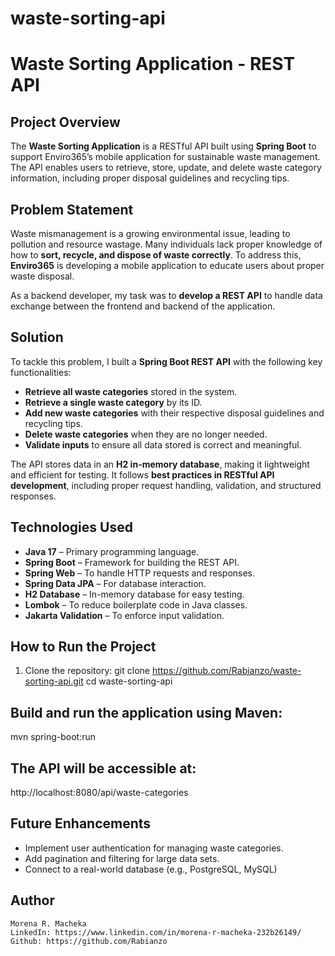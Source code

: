 # waste-sorting-api
# Waste Sorting Application - REST API

## **Project Overview**
The **Waste Sorting Application** is a RESTful API built using **Spring Boot** to support Enviro365’s mobile application for sustainable waste management. The API enables users to retrieve, store, update, and delete waste category information, including proper disposal guidelines and recycling tips.

## **Problem Statement**
Waste mismanagement is a growing environmental issue, leading to pollution and resource wastage. Many individuals lack proper knowledge of how to **sort, recycle, and dispose of waste correctly**. To address this, **Enviro365** is developing a mobile application to educate users about proper waste disposal.  

As a backend developer, my task was to **develop a REST API** to handle data exchange between the frontend and backend of the application.

## **Solution**
To tackle this problem, I built a **Spring Boot REST API** with the following key functionalities:
- **Retrieve all waste categories** stored in the system.
- **Retrieve a single waste category** by its ID.
- **Add new waste categories** with their respective disposal guidelines and recycling tips.
- **Delete waste categories** when they are no longer needed.
- **Validate inputs** to ensure all data stored is correct and meaningful.

The API stores data in an **H2 in-memory database**, making it lightweight and efficient for testing. It follows **best practices in RESTful API development**, including proper request handling, validation, and structured responses.

## **Technologies Used**
- **Java 17** – Primary programming language.
- **Spring Boot** – Framework for building the REST API.
- **Spring Web** – To handle HTTP requests and responses.
- **Spring Data JPA** – For database interaction.
- **H2 Database** – In-memory database for easy testing.
- **Lombok** – To reduce boilerplate code in Java classes.
- **Jakarta Validation** – To enforce input validation.

## **How to Run the Project**
1. Clone the repository:
   git clone https://github.com/Rabianzo/waste-sorting-api.git
   cd waste-sorting-api

## **Build and run the application using Maven:**
   mvn spring-boot:run

## **The API will be accessible at:**
   http://localhost:8080/api/waste-categories

## **Future Enhancements**
  - Implement user authentication for managing waste categories.
  - Add pagination and filtering for large data sets.
  - Connect to a real-world database (e.g., PostgreSQL, MySQL)

## **Author**
    Morena R. Macheka
    LinkedIn: https://www.linkedin.com/in/morena-r-macheka-232b26149/
    Github: https://github.com/Rabianzo
